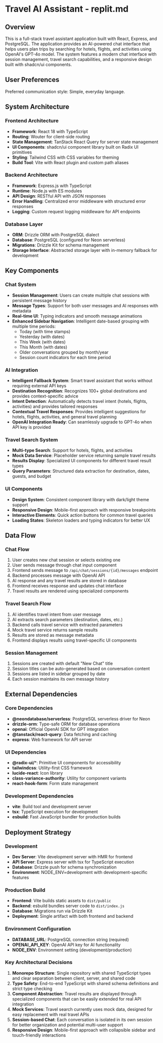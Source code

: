 # Travel AI Assistant - replit.md

## Overview

This is a full-stack travel assistant application built with React, Express, and PostgreSQL. The application provides an AI-powered chat interface that helps users plan trips by searching for hotels, flights, and activities using OpenAI's GPT-4o model. The system features a modern chat interface with session management, travel search capabilities, and a responsive design built with shadcn/ui components.

## User Preferences

Preferred communication style: Simple, everyday language.

## System Architecture

### Frontend Architecture
- **Framework**: React 18 with TypeScript
- **Routing**: Wouter for client-side routing
- **State Management**: TanStack React Query for server state management
- **UI Components**: shadcn/ui component library built on Radix UI primitives
- **Styling**: Tailwind CSS with CSS variables for theming
- **Build Tool**: Vite with React plugin and custom path aliases

### Backend Architecture
- **Framework**: Express.js with TypeScript
- **Runtime**: Node.js with ES modules
- **API Design**: RESTful API with JSON responses
- **Error Handling**: Centralized error middleware with structured error responses
- **Logging**: Custom request logging middleware for API endpoints

### Database Layer
- **ORM**: Drizzle ORM with PostgreSQL dialect
- **Database**: PostgreSQL (configured for Neon serverless)
- **Migrations**: Drizzle Kit for schema management
- **Storage Interface**: Abstracted storage layer with in-memory fallback for development

## Key Components

### Chat System
- **Session Management**: Users can create multiple chat sessions with persistent message history
- **Message Types**: Support for both user messages and AI responses with metadata
- **Real-time UI**: Typing indicators and smooth message animations
- **Enhanced Sidebar Navigation**: Intelligent date-based grouping with multiple time periods:
  - Today (with time stamps)
  - Yesterday (with dates)
  - This Week (with dates)
  - This Month (with dates)
  - Older conversations grouped by month/year
  - Session count indicators for each time period

### AI Integration
- **Intelligent Fallback System**: Smart travel assistant that works without requiring external API keys
- **Destination Recognition**: Recognizes 100+ global destinations and provides context-specific advice
- **Intent Detection**: Automatically detects travel intent (hotels, flights, activities) and provides tailored responses
- **Contextual Travel Responses**: Provides intelligent suggestions for hotels, flights, activities, and general travel planning
- **OpenAI Integration Ready**: Can seamlessly upgrade to GPT-4o when API key is provided

### Travel Search System
- **Multi-type Search**: Support for hotels, flights, and activities
- **Mock Data Service**: Placeholder service returning sample travel results
- **Results Display**: Specialized UI components for different travel result types
- **Query Parameters**: Structured data extraction for destination, dates, guests, and budget

### UI Components
- **Design System**: Consistent component library with dark/light theme support
- **Responsive Design**: Mobile-first approach with responsive breakpoints
- **Interactive Elements**: Quick action buttons for common travel queries
- **Loading States**: Skeleton loaders and typing indicators for better UX

## Data Flow

### Chat Flow
1. User creates new chat session or selects existing one
2. User sends message through chat input component
3. Frontend sends message to `/api/chat/sessions/{id}/messages` endpoint
4. Backend processes message with OpenAI API
5. AI response and any travel results are stored in database
6. Frontend receives response and updates chat interface
7. Travel results are rendered using specialized components

### Travel Search Flow
1. AI identifies travel intent from user message
2. AI extracts search parameters (destination, dates, etc.)
3. Backend calls travel service with extracted parameters
4. Mock travel service returns sample results
5. Results are stored as message metadata
6. Frontend displays results using travel-specific UI components

### Session Management
1. Sessions are created with default "New Chat" title
2. Session titles can be auto-generated based on conversation content
3. Sessions are listed in sidebar grouped by date
4. Each session maintains its own message history

## External Dependencies

### Core Dependencies
- **@neondatabase/serverless**: PostgreSQL serverless driver for Neon
- **drizzle-orm**: Type-safe ORM for database operations
- **openai**: Official OpenAI SDK for GPT integration
- **@tanstack/react-query**: Data fetching and caching
- **express**: Web framework for API server

### UI Dependencies
- **@radix-ui/***: Primitive UI components for accessibility
- **tailwindcss**: Utility-first CSS framework
- **lucide-react**: Icon library
- **class-variance-authority**: Utility for component variants
- **react-hook-form**: Form state management

### Development Dependencies
- **vite**: Build tool and development server
- **tsx**: TypeScript execution for development
- **esbuild**: Fast JavaScript bundler for production builds

## Deployment Strategy

### Development
- **Dev Server**: Vite development server with HMR for frontend
- **API Server**: Express server with tsx for TypeScript execution
- **Database**: Drizzle push for schema synchronization
- **Environment**: NODE_ENV=development with development-specific features

### Production Build
- **Frontend**: Vite builds static assets to `dist/public`
- **Backend**: esbuild bundles server code to `dist/index.js`
- **Database**: Migrations run via Drizzle Kit
- **Deployment**: Single artifact with both frontend and backend

### Environment Configuration
- **DATABASE_URL**: PostgreSQL connection string (required)
- **OPENAI_API_KEY**: OpenAI API key for AI functionality
- **NODE_ENV**: Environment setting (development/production)

### Key Architectural Decisions

1. **Monorepo Structure**: Single repository with shared TypeScript types and clear separation between client, server, and shared code
2. **Type Safety**: End-to-end TypeScript with shared schema definitions and strict type checking
3. **Component Abstraction**: Travel results are displayed through specialized components that can be easily extended for real API integration
4. **Mock Services**: Travel search currently uses mock data, designed for easy replacement with real travel APIs
5. **Session-based Chat**: Each conversation is isolated in its own session for better organization and potential multi-user support
6. **Responsive Design**: Mobile-first approach with collapsible sidebar and touch-friendly interactions